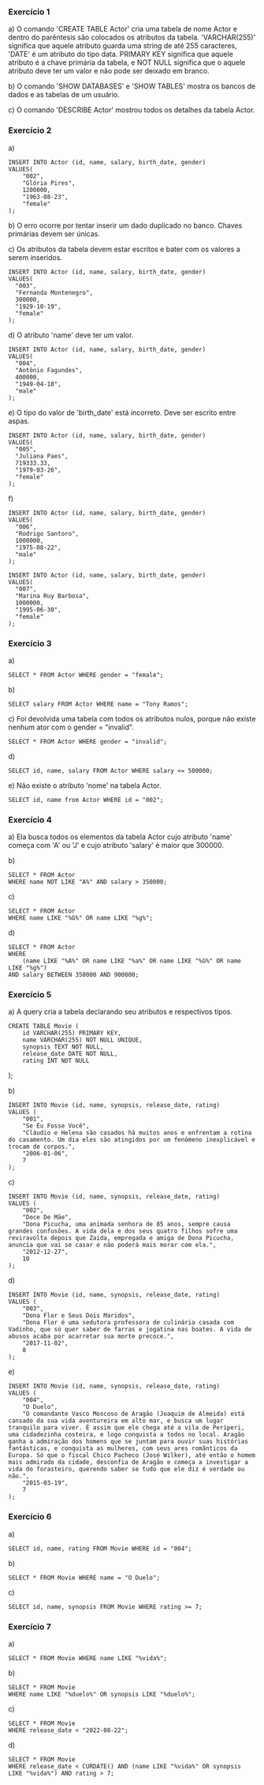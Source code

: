 ### Exercício 1
a)  O comando 'CREATE TABLE Actor' cria uma tabela de nome Actor e dentro do parêntesis são colocados os
atributos da tabela. 'VARCHAR(255)' significa que aquele atributo guarda uma string de até 255 caracteres,
'DATE' é um atributo do tipo data. PRIMARY KEY significa que aquele atributo é a chave primária da tabela,
e NOT NULL significa que o aquele atributo deve ter um valor e não pode ser deixado em branco.

b)  O comando 'SHOW DATABASES' e 'SHOW TABLES' mostra os bancos de dados e as tabelas de um usuário.

c)  O comando 'DESCRIBE Actor' mostrou todos os detalhes da tabela Actor.


### Exercício 2
a) 
```
INSERT INTO Actor (id, name, salary, birth_date, gender)
VALUES(
	"002",
    "Glória Pires",
    1200000,
    "1963-08-23",
    "female"
);
```

b)  O erro ocorre por tentar inserir um dado duplicado no banco. Chaves primárias devem ser únicas.

c)  Os atributos da tabela devem estar escritos e bater com os valores a serem inseridos.
```
INSERT INTO Actor (id, name, salary, birth_date, gender)
VALUES(
  "003", 
  "Fernanda Montenegro",
  300000,
  "1929-10-19", 
  "female"
);
```

d)  O atributo 'name' deve ter um valor.
```
INSERT INTO Actor (id, name, salary, birth_date, gender)
VALUES(
  "004",
  "Antônio Fagundes",
  400000,
  "1949-04-18", 
  "male"
);
```

e)  O tipo do valor de 'birth_date' está incorreto. Deve ser escrito entre aspas.
```
INSERT INTO Actor (id, name, salary, birth_date, gender)
VALUES(
  "005", 
  "Juliana Paes",
  719333.33,
  "1979-03-26", 
  "female"
);
```

f)
```
INSERT INTO Actor (id, name, salary, birth_date, gender)
VALUES(
  "006", 
  "Rodrigo Santoro",
  1000000,
  "1975-08-22", 
  "male"
);

INSERT INTO Actor (id, name, salary, birth_date, gender)
VALUES(
  "007", 
  "Marina Ruy Barbosa",
  1000000,
  "1995-06-30", 
  "female"
);
```

### Exercício 3

a)
```
SELECT * FROM Actor WHERE gender = "female";
```

b)
```
SELECT salary FROM Actor WHERE name = "Tony Ramos";
```

c)  Foi devolvida uma tabela com todos os atributos nulos, porque não existe nenhum ator com o gender = "invalid".
```
SELECT * FROM Actor WHERE gender = "invalid";
```

d)
```
SELECT id, name, salary FROM Actor WHERE salary <= 500000;
```

e)  Não existe o atributo 'nome' na tabela Actor.
```
SELECT id, name from Actor WHERE id = "002";
```

### Exercício 4

a)  Ela busca todos os elementos da tabela Actor cujo atributo 'name' começa com 'A' ou 'J'
e cujo atributo 'salary' é maior que 300000.

b)
```
SELECT * FROM Actor
WHERE name NOT LIKE "A%" AND salary > 350000;
```

c)
```
SELECT * FROM Actor
WHERE name LIKE "%G%" OR name LIKE "%g%";
```

d)
```
SELECT * FROM Actor
WHERE 
    (name LIKE "%A%" OR name LIKE "%a%" OR name LIKE "%G%" OR name LIKE "%g%")
AND salary BETWEEN 350000 AND 900000;
```

### Exercício 5

a)  A query cria a tabela declarando seu atributos e respectivos tipos.
```
CREATE TABLE Movie (
    id VARCHAR(255) PRIMARY KEY,
    name VARCHAR(255) NOT NULL UNIQUE,
    synopsis TEXT NOT NULL,
    release_date DATE NOT NULL,
    rating INT NOT NULL
```
);

b)
```
INSERT INTO Movie (id, name, synopsis, release_date, rating)
VALUES (
    "001",
    "Se Eu Fosse Você",
    "Cláudio e Helena são casados há muitos anos e enfrentam a rotina do casamento. Um dia eles são atingidos por um fenômeno inexplicável e trocam de corpos.",
    "2006-01-06",
    7
);
```

c)
```
INSERT INTO Movie (id, name, synopsis, release_date, rating)
VALUES (
    "002",
    "Doce De Mãe",
    "Dona Picucha, uma animada senhora de 85 anos, sempre causa grandes confusões. A vida dela e dos seus quatro filhos sofre uma reviravolta depois que Zaida, empregada e amiga de Dona Picucha, anuncia que vai se casar e não poderá mais morar com ela.",
    "2012-12-27",
    10
);
```

d)
```
INSERT INTO Movie (id, name, synopsis, release_date, rating)
VALUES (
    "003",
    "Dona Flor e Seus Dois Maridos",
    "Dona Flor é uma sedutora professora de culinária casada com Vadinho, que só quer saber de farras e jogatina nas boates. A vida de abusos acaba por acarretar sua morte precoce.",
    "2017-11-02",
    8
);
```

e)
```
INSERT INTO Movie (id, name, synopsis, release_date, rating)
VALUES (
	"004",
    "O Duelo",
    "O comandante Vasco Moscoso de Aragão (Joaquim de Almeida) está cansado da sua vida aventureira em alto mar, e busca um lugar tranquilo para viver. É assim que ele chega até a vila de Periperi, uma cidadezinha costeira, e logo conquista a todos no local. Aragão ganha a admiração dos homens que se juntam para ouvir suas histórias fantásticas, e conquista as mulheres, com seus ares românticos da Europa. Só que o fiscal Chico Pacheco (José Wilker), até então o homem mais admirado da cidade, desconfia de Aragão e começa a investigar a vida do forasteiro, querendo saber se tudo que ele diz é verdade ou não.",
    "2015-03-19",
    7
);
```

### Exercício 6

a)  
```
SELECT id, name, rating FROM Movie WHERE id = "004";
```

b)
```
SELECT * FROM Movie WHERE name = "O Duelo";
```

c)
```
SELECT id, name, synopsis FROM Movie WHERE rating >= 7;
```

### Exercício 7

a)
```
SELECT * FROM Movie WHERE name LIKE "%vida%";
```

b)
```
SELECT * FROM Movie
WHERE name LIKE "%duelo%" OR synopsis LIKE "%duelo%";
```
c)
```
SELECT * FROM Movie
WHERE release_date < "2022-08-22";
```
d)
```
SELECT * FROM Movie
WHERE release_date < CURDATE() AND (name LIKE "%vida%" OR synopsis LIKE "%vida%") AND rating > 7;
```